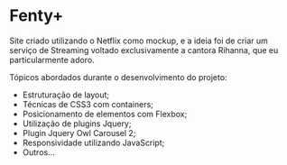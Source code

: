 # Fenty+

Site criado utilizando o Netflix como mockup, e a ideia foi de criar um serviço de Streaming voltado exclusivamente a cantora Rihanna, que eu particularmente adoro.

Tópicos abordados durante o desenvolvimento do projeto:

- Estruturação de layout;
- Técnicas de CSS3 com containers;
- Posicionamento de elementos com Flexbox;
- Utilização de plugins Jquery;
- Plugin Jquery Owl Carousel 2;
- Responsividade utilizando JavaScript;
- Outros...

